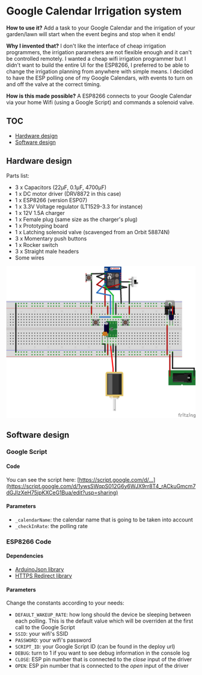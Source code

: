 # Google Calendar Irrigation system

**How to use it?** Add a task to your Google Calendar and the irrigation of your garden/lawn will start when the event begins and stop when it ends!

**Why I invented that?** I don't like the interface of cheap irrigation programmers, the irrigation parameters are not flexible enough and it can't be controlled remotely. I wanted a cheap wifi irrigation programmer but I didn't want to build the entire UI for the ESP8266, I preferred to be able to change the irrigation planning from anywhere with simple means. I decided to have the ESP polling one of my Google Calendars, with events to turn on and off the valve at the correct timing.

**How is this made possible?** A ESP8266 connects to your Google Calendar via your home Wifi (using a Google Script) and commands a solenoid valve.

## TOC

  - [Hardware design](#hardware-design)
  - [Software design](#software-design)

## Hardware design

Parts list:

  - 3 x Capacitors (22µF, 0.1µF, 4700µF)
  - 1 x DC motor driver (DRV8872 in this case)
  - 1 x ESP8266 (version ESP07)
  - 1 x 3.3V Voltage regulator (LT1529-3.3 for instance)
  - 1 x 12V 1.5A charger
  - 1 x Female plug (same size as the charger's plug)
  - 1 x Prototyping board
  - 1 x Latching solenoid valve (scavenged from an Orbit 58874N)
  - 3 x Momentary push buttons
  - 1 x Rocker switch
  - 3 x Straight male headers
  - Some wires

![Sketch](res/sketch_bb.png)

## Software design

### Google Script

#### Code
  
You can see the script here: [https://script.google.com/d/...](https://script.google.com/d/1ywsSWqpS012G6y6WJX9rr8T4_rACkuGmcm7dGJIzXeH75jpKXCeG1Bua/edit?usp=sharing)

#### Parameters

  - `_calendarName`: the calendar name that is going to be taken into account
  - `_checkInRate`: the polling rate

### ESP8266 Code

#### Dependencies 

  - [ArduinoJson library](https://github.com/bblanchon/ArduinoJson)
  - [HTTPS Redirect library](https://github.com/electronicsguy/ESP8266/tree/master/HTTPSRedirect)

#### Parameters

Change the constants according to your needs:

  - `DEFAULT_WAKEUP_RATE`: how long should the device be sleeping between each polling. This is the default value which will be overriden at the first call to the Google Script
  - `SSID`: your wifi's SSID
  - `PASSWORD`: your wifi's password
  - `SCRIPT_ID`: your Google Script ID (can be found in the deploy url)
  - `DEBUG`: turn to 1 if you want to see debug information in the console log
  - `CLOSE`: ESP pin number that is connected to the _close_ input of the driver
  - `OPEN`: ESP pin number that is connected to the _open_ input of the driver
